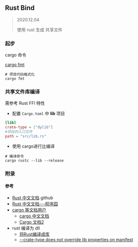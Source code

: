 ## Rust Bind

> 2020.12.04
>
> 使用 rust 生成 共享文件



### 起步



cargo 命令

[cargo fmt](https://github.com/rust-lang/rustfmt)

```shell
# 项目代码格式化
cargo fmt
```



### 共享文件库编译

需参考 Rust FFI 特性

- 配置 `Cargo.toml` 中 **lib** 项目

```toml
[lib]
crate-type = ["dylib"]
#项目的入口文件
path = "src/lib.rs"
```



- 使用 cargo进行比编译

```shell
# 编译命令
cargo rustc --lib --release
```



### 附录

#### 参考

- [Rust 中文文档](https://github.com/KaiserY/trpl-zh-cn)  github
- [Rust 中文文档---程序园](http://www.voidcn.com/course/project/rkllub)
- [cargo 等文档用户](https://github.com/zzy)
  - [cargo 中文文档](https://cargo.budshome.com/)
  - [Cargo 文档2](https://github.com/chinanf-boy/cargo-book-zh)
- rust 编译为 dll
  - [将Rust编译成库](http://www.voidcn.com/article/p-aezmifri-bnw.html)
  - [--crate-type does not override lib properties on manifest](https://github.com/rust-lang/cargo/issues/6160)

